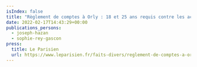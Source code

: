 ```yaml
---
isIndex: false
title: "Règlement de comptes à Orly : 18 et 25 ans requis contre les accusés du meurtre de Moussa"
date: 2022-02-17T14:43:29+00:00
publications_persons:
  - joseph-hazan
  - sophie-rey-gascon
press:
  title: Le Parisien
  url: https://www.leparisien.fr/faits-divers/reglement-de-comptes-a-orly-18-et-25-ans-requis-contre-les-accuses-du-meurtre-de-moussa-17-02-2022-27XYKMPZ6NG4HCBRLGEO4GGJAY.php
---
```

